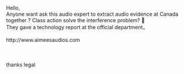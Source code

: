 <br>
<br>
<br>
Hello,<br>
Anyone want ask this audio expert to extract audio evidence at Canada together ? 
Class action solve the interference problem? 🙂<br>
They gave a technology report at the official department，<br>
<br>
http://www.aimeesaudios.com<br>
<br>
<br>
<br>
thanks legal<br>
